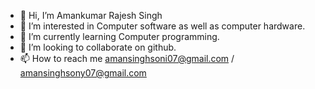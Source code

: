 - 👋 Hi, I’m Amankumar Rajesh Singh
- 👀 I’m interested in Computer software as well as computer hardware.
- 🌱 I’m currently learning Computer  programming.
- 💞️ I’m looking to collaborate on github.
- 📫 How to reach me amansinghsoni07@gmail.com / amansinghsony07@gmail.com

<!---
ars9094/ars9094 is a ✨ special ✨ repository because its `README.md` (this file) appears on your GitHub profile.
You can click the Preview link to take a look at your changes.
--->
